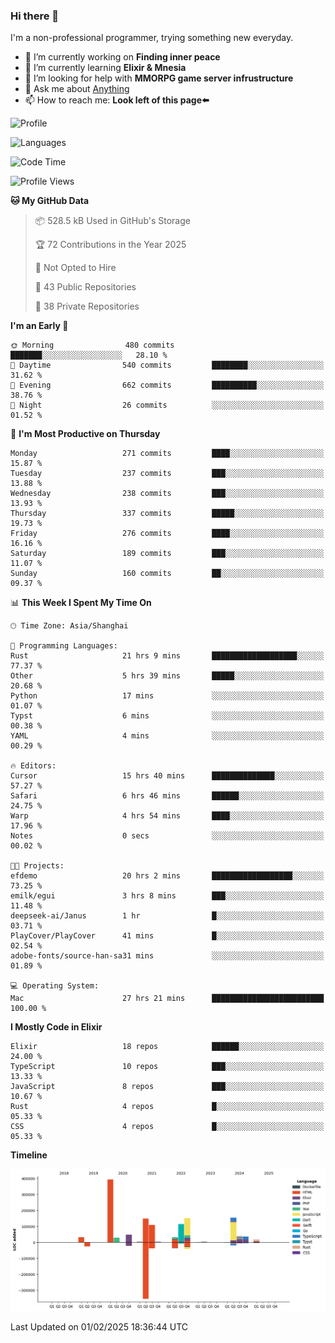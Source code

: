 ### Hi there 👋

I'm a non-professional programmer, trying something new everyday.

<!--
**dyzdyz010/dyzdyz010** is a ✨ _special_ ✨ repository because its `README.md` (this file) appears on your GitHub profile.
-->

- 🔭 I’m currently working on **Finding inner peace**
- 🌱 I’m currently learning **Elixir & Mnesia**
- 🤔 I’m looking for help with **MMORPG game server infrustructure**
- 💬 Ask me about [Anything](https://github.com/dyzdyz010/dyzdyz010/issues)
- 📫 How to reach me: **Look left of this page⬅️**

<!-- - 👯 I’m looking to collaborate on
- 😄 Pronouns: ...
- ⚡ Fun fact: ...
 -->
 
![Profile](https://github-readme-stats.vercel.app/api?username=dyzdyz010&count_private=true&show_icons=true&theme=dracula)

![Languages](https://github-readme-stats.vercel.app/api/top-langs/?username=dyzdyz010&layout=compact&theme=dracula)

<!--START_SECTION:waka-->
![Code Time](http://img.shields.io/badge/Code%20Time-1%2C899%20hrs%2040%20mins-blue)

![Profile Views](http://img.shields.io/badge/Profile%20Views-2-blue)

**🐱 My GitHub Data** 

> 📦 528.5 kB Used in GitHub's Storage 
 > 
> 🏆 72 Contributions in the Year 2025
 > 
> 🚫 Not Opted to Hire
 > 
> 📜 43 Public Repositories 
 > 
> 🔑 38 Private Repositories 
 > 
**I'm an Early 🐤** 

```text
🌞 Morning                480 commits         ███████░░░░░░░░░░░░░░░░░░   28.10 % 
🌆 Daytime                540 commits         ████████░░░░░░░░░░░░░░░░░   31.62 % 
🌃 Evening                662 commits         ██████████░░░░░░░░░░░░░░░   38.76 % 
🌙 Night                  26 commits          ░░░░░░░░░░░░░░░░░░░░░░░░░   01.52 % 
```
📅 **I'm Most Productive on Thursday** 

```text
Monday                   271 commits         ████░░░░░░░░░░░░░░░░░░░░░   15.87 % 
Tuesday                  237 commits         ███░░░░░░░░░░░░░░░░░░░░░░   13.88 % 
Wednesday                238 commits         ███░░░░░░░░░░░░░░░░░░░░░░   13.93 % 
Thursday                 337 commits         █████░░░░░░░░░░░░░░░░░░░░   19.73 % 
Friday                   276 commits         ████░░░░░░░░░░░░░░░░░░░░░   16.16 % 
Saturday                 189 commits         ███░░░░░░░░░░░░░░░░░░░░░░   11.07 % 
Sunday                   160 commits         ██░░░░░░░░░░░░░░░░░░░░░░░   09.37 % 
```


📊 **This Week I Spent My Time On** 

```text
🕑︎ Time Zone: Asia/Shanghai

💬 Programming Languages: 
Rust                     21 hrs 9 mins       ███████████████████░░░░░░   77.37 % 
Other                    5 hrs 39 mins       █████░░░░░░░░░░░░░░░░░░░░   20.68 % 
Python                   17 mins             ░░░░░░░░░░░░░░░░░░░░░░░░░   01.07 % 
Typst                    6 mins              ░░░░░░░░░░░░░░░░░░░░░░░░░   00.38 % 
YAML                     4 mins              ░░░░░░░░░░░░░░░░░░░░░░░░░   00.29 % 

🔥 Editors: 
Cursor                   15 hrs 40 mins      ██████████████░░░░░░░░░░░   57.27 % 
Safari                   6 hrs 46 mins       ██████░░░░░░░░░░░░░░░░░░░   24.75 % 
Warp                     4 hrs 54 mins       ████░░░░░░░░░░░░░░░░░░░░░   17.96 % 
Notes                    0 secs              ░░░░░░░░░░░░░░░░░░░░░░░░░   00.02 % 

🐱‍💻 Projects: 
efdemo                   20 hrs 2 mins       ██████████████████░░░░░░░   73.25 % 
emilk/egui               3 hrs 8 mins        ███░░░░░░░░░░░░░░░░░░░░░░   11.48 % 
deepseek-ai/Janus        1 hr                █░░░░░░░░░░░░░░░░░░░░░░░░   03.71 % 
PlayCover/PlayCover      41 mins             █░░░░░░░░░░░░░░░░░░░░░░░░   02.54 % 
adobe-fonts/source-han-sa31 mins             ░░░░░░░░░░░░░░░░░░░░░░░░░   01.89 % 

💻 Operating System: 
Mac                      27 hrs 21 mins      █████████████████████████   100.00 % 
```

**I Mostly Code in Elixir** 

```text
Elixir                   18 repos            ██████░░░░░░░░░░░░░░░░░░░   24.00 % 
TypeScript               10 repos            ███░░░░░░░░░░░░░░░░░░░░░░   13.33 % 
JavaScript               8 repos             ███░░░░░░░░░░░░░░░░░░░░░░   10.67 % 
Rust                     4 repos             █░░░░░░░░░░░░░░░░░░░░░░░░   05.33 % 
CSS                      4 repos             █░░░░░░░░░░░░░░░░░░░░░░░░   05.33 % 
```



**Timeline**

![Lines of Code chart](https://raw.githubusercontent.com/dyzdyz010/dyzdyz010/master/assets/bar_graph.png)


 Last Updated on 01/02/2025 18:36:44 UTC
<!--END_SECTION:waka-->
